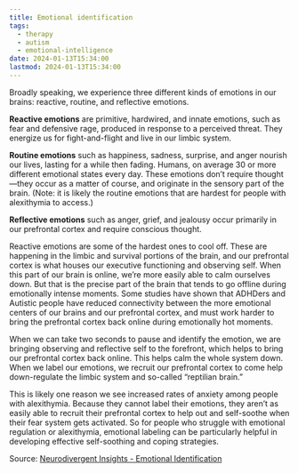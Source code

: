 ```yaml
---
title: Emotional identification
tags:
  - therapy
  - autism
  - emotional-intelligence
date: 2024-01-13T15:34:00
lastmod: 2024-01-13T15:34:00
---
```

Broadly speaking, we experience three different kinds of emotions in our brains: reactive, routine, and reflective emotions.

**Reactive emotions** are primitive, hardwired, and innate emotions, such as fear and defensive rage, produced in response to a perceived threat. They energize us for fight-and-flight and live in our limbic system. 

**Routine emotions** such as happiness, sadness, surprise, and anger nourish our lives, lasting for a while then fading. Humans, on average 30 or more different emotional states every day. These emotions don’t require thought—they occur as a matter of course, and originate in the sensory part of the brain. (Note: it is likely the routine emotions that are hardest for people with alexithymia to access.)

**Reflective emotions** such as anger, grief, and jealousy occur primarily in our prefrontal cortex and require conscious thought. 

Reactive emotions are some of the hardest ones to cool off. These are happening in the limbic and survival portions of the brain, and our prefrontal cortex is what houses our executive functioning and observing self. When this part of our brain is online, we’re more easily able to calm ourselves down. But that is the precise part of the brain that tends to go offline during emotionally intense moments. Some studies have shown that ADHDers and Autistic people have reduced connectivity between the more emotional centers of our brains and our prefrontal cortex, and must work harder to bring the prefrontal cortex back online during emotionally hot moments.

When we can take two seconds to pause and identify the emotion, we are bringing observing and reflective self to the forefront, which helps to bring our prefrontal cortex back online. This helps calm the whole system down.  When we label our emotions, we recruit our prefrontal cortex to come help down-regulate the limbic system and so-called “reptilian brain.” 

This is likely one reason we see increased rates of anxiety among people with alexithymia. Because they cannot label their emotions, they aren’t as easily able to recruit their prefrontal cortex to help out and self-soothe when their fear system gets activated. So for people who struggle with emotional regulation or alexithymia, emotional labeling can be particularly helpful in developing effective self-soothing and coping strategies.

Source: [Neurodivergent Insights - Emotional Identification](https://neurodivergentinsights.com/blog/emotional-identification)